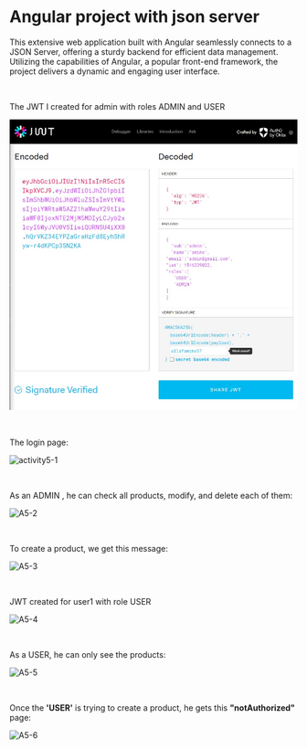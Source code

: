 # Angular project with json server

This extensive web application built with Angular seamlessly connects to a JSON Server, offering a sturdy backend for efficient data management. Utilizing the capabilities of Angular, a popular front-end framework, the project delivers a dynamic and engaging user interface.

<br>

The JWT I created for admin with roles ADMIN and USER

![Admin JWT](captures/admin-json.jpg)

<br>

The login page:

![activity5-1](https://github.com/YasminaElhassani/Activity5-angular-json-server/assets/103280152/40cb5f75-2054-46dc-9013-6eada87418ad)

<br>

As an ADMIN , he can check all products, modify, and delete each of them:

![A5-2](https://github.com/YasminaElhassani/Activity5-angular-json-server/assets/103280152/203bf024-c5ff-4e70-82b8-dbdfb8b89d78)

<br>

To create a product, we get this message:

![A5-3](https://github.com/YasminaElhassani/Activity5-angular-json-server/assets/103280152/31fd4e58-caf2-40e7-a080-4733e1c0a81c)

<br>


JWT created for user1 with role USER

![A5-4](https://github.com/YasminaElhassani/Activity5-angular-json-server/assets/103280152/add15afd-d7d1-4484-a1d7-5560019c821a)

<br>

As a USER, he can only see the products:

![A5-5](https://github.com/YasminaElhassani/Activity5-angular-json-server/assets/103280152/21fac332-0879-4279-a048-a3ef6d9fb910)

<br>

Once the **'USER'** is trying to create a product, he gets this **"notAuthorized"** page:

![A5-6](https://github.com/YasminaElhassani/Activity5-angular-json-server/assets/103280152/ccfb41d4-ddf1-4ae7-8450-2b8b9700b00c)







